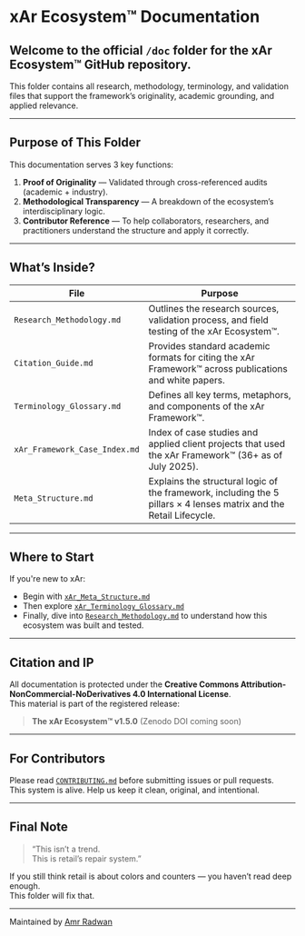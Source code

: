 #  xAr Ecosystem™ Documentation
Welcome to the official `/doc` folder for the **xAr Ecosystem™** GitHub repository.  
---
This folder contains all research, methodology, terminology, and validation files that support the framework’s originality, academic grounding, and applied relevance.

---

##  Purpose of This Folder

This documentation serves 3 key functions:

1. **Proof of Originality** — Validated through cross-referenced audits (academic + industry).
2. **Methodological Transparency** — A breakdown of the ecosystem’s interdisciplinary logic.
3. **Contributor Reference** — To help collaborators, researchers, and practitioners understand the structure and apply it correctly.

---

##  What’s Inside?

| File | Purpose |
|------|---------|
| `Research_Methodology.md` | Outlines the research sources, validation process, and field testing of the xAr Ecosystem™. |
| `Citation_Guide.md` | Provides standard academic formats for citing the xAr Framework™ across publications and white papers. |
| `Terminology_Glossary.md` | Defines all key terms, metaphors, and components of the xAr Framework™. |
| `xAr_Framework_Case_Index.md` | Index of case studies and applied client projects that used the xAr Framework™ (36+ as of July 2025). |
| `Meta_Structure.md` | Explains the structural logic of the framework, including the 5 pillars × 4 lenses matrix and the Retail Lifecycle. |

---

##  Where to Start

If you're new to xAr:
- Begin with [`xAr_Meta_Structure.md`](./xAr_Meta_Structure.md)
- Then explore [`xAr_Terminology_Glossary.md`](./xAr_Terminology_Glossary.md)
- Finally, dive into [`Research_Methodology.md`](./Research_Methodology.md) to understand how this ecosystem was built and tested.

---

##  Citation and IP

All documentation is protected under the **Creative Commons Attribution-NonCommercial-NoDerivatives 4.0 International License**.  
This material is part of the registered release:
> **The xAr Ecosystem™ v1.5.0** (Zenodo DOI coming soon)

---

##  For Contributors

Please read [`CONTRIBUTING.md`](../CONTRIBUTING.md) before submitting issues or pull requests.  
This system is alive. Help us keep it clean, original, and intentional.

---

##  Final Note

> “This isn’t a trend.  
> This is retail’s repair system.”

If you still think retail is about colors and counters — you haven’t read deep enough.  
This folder will fix that.

---

Maintained by [Amr Radwan](https://www.instagram.com/by.xar_)
